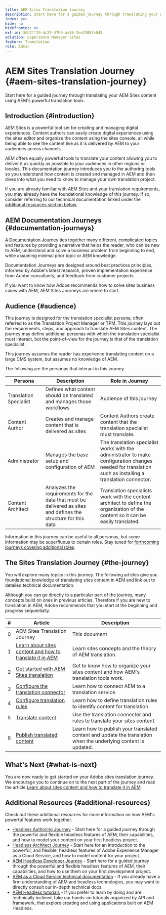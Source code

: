 ```yaml
---
title: AEM Sites Translation Journey
description: Start here for a guided journey through translating your AEM Sites content using AEM's powerful translation tools.
index: yes
hide: no
hidefromtoc: no
exl-id: 3db2ff19-dc24-47b6-aa56-2ee2305fe045
solution: Experience Manager Sites
feature: Translation
role: Admin
---
```

# AEM Sites Translation Journey {#aem-sites-translation-journey}

Start here for a guided journey through translating your AEM Sites content using AEM's powerful translation tools.

## Introduction {#introduction}

AEM Sites is a powerful tool set for creating and managing digital experiences. Content authors can easily create digital experiences using the sites editor and organize the content using the sites console, all while being able to see the content live as it is delivered by AEM to your audiences across channels.

AEM offers equally powerful tools to translate your content allowing you to deliver it as quickly as possible to your audiences in other regions or locales. This documentation journey introduces you to the authoring tools so you understand how content is created and managed in AEM and then dives into what you need to know to manage your own translation project.

If you are already familiar with AEM Sites and your translation requirements, you may already have the foundational knowledge of this journey. If so, consider referring to our technical documentation linked under the [additional resources section below.](#additional-resources)

## AEM Documentation Journeys {#documentation-journeys}

[A Documentation Journey](/help/journey-documentation/documentation-journeys.md) ties together many different, complicated topics and features by providing a narrative that helps the reader, who can be new to AEM, understand and solve a business problem from beginning to end, while assuming minimal prior topic or AEM knowledge.

Documentation Journeys are designed around best practices principles, informed by Adobe's latest research, proven implementation experience from Adobe consultants, and feedback from customer projects.

If you want to know how Adobe recommends how to solve sites business cases with AEM, AEM Sites Journeys are where to start.

## Audience {#audience}

This journey is designed for the translation specialist persona, often referred to as the Translation Project Manager or TPM. This journey lays out the requirements, steps, and approach to translate AEM Sites content. The journey may define additional personas with which the translation specialist must interact, but the point-of-view for the journey is that of the translation specialist.

This journey assumes the reader has experience translating content on a large CMS system, but assumes no knowledge of  AEM.

The following are the personas that interact in this journey.

|Persona|Description|Role in Journey|
|---|---|---|
|Translation Specialist|Defines what content should be translated and manages those workflows|Audience of this journey|
|Content Author|Creates and manage content that is delivered as sites|Content Authors create content that the translation specialist must translate.|
|Administrator|Manages the base setup and configuration of AEM|The translation specialist works with the administrator to make configuration changes needed for translation such as installing a translation connector.|
|Content Architect|Analyzes the requirements for the data that must be delivered as sites and defines the structure for this data|Translation specialists work with the content architect to define the organization of the content so it can be easily translated.|

Information in this journey can be useful to all personas, but some information may be superfluous to certain roles. Stay tuned for [forthcoming journeys covering additional roles](/help/journey-documentation/documentation-journeys.md#journeys).

## The Sites Translation Journey {#the-journey}

You will explore many topics in this journey. The following articles give you foundational knowledge of translating sites content in AEM and link out to detailed technical documentation.

Although you can go directly to a particular part of the journey, many concepts build on ones in previous articles. Therefore if you are new to translation in AEM, Adobe recommends that you start at the beginning and progress sequentially.

|#|Article|Description|
|---|---|---|
|0|AEM Sites Translation Journey|This document|
|1|[Learn about sites content and how to translate it in AEM](learn-about.md)|Learn sites concepts and the theory of AEM translation.|
|2|[Get started with AEM Sites translation](getting-started.md)|Get to know how to organize your sites content and how AEM's translation tools work.|
|3|[Configure the translation connector](configure-connector.md)|Learn how to connect AEM to a translation service.|
|4|[Configure translation rules](translation-rules.md)|Learn how to define translation rules to identify content for translation.|
|5|[Translate content](translate-content.md)|Use the translation connector and rules to translate your sites content.|
|6|[Publish translated content](publish-content.md)|Learn how to publish your translated content and update the translation when the underlying content is updated.|

## What's Next {#what-is-next}

You are now ready to get started on your Adobe sites translation journey. We encourage you to continue on to the next part of the journey and read the article [Learn about sites content and how to translate it in AEM](learn-about.md)

## Additional Resources {#additional-resources}

Check out these additional resources for more information on how AEM's powerful features work together.

* [Headless Authoring Journey](/help/journey-headless/author/overview.md) - Start here for a guided journey through the powerful and flexible headless features of AEM, their capabilities, and how to model your content on your first headless project.
* [Headless Architect Journey](/help/journey-headless/architect/overview.md) - Start here for an introduction to the powerful, and flexible, headless features of Adobe Experience Manager as a Cloud Service, and how to model content for your project.
* [AEM Headless Developer Journey](/help/journey-headless/developer/overview.md) - Start here for a guided journey through the powerful and flexible headless features of AEM, their capabilities, and how to use them on your first development project.
* [AEM as a Cloud Service technical documentation](https://experienceleague.adobe.com/docs/experience-manager-cloud-service.html) - If you already have a firm understanding of AEM and headless technologies, you may want to directly consult our in-depth technical docs.
* [AEM Headless tutorials](https://experienceleague.adobe.com/docs/experience-manager-learn/getting-started-with-aem-headless/overview.html) - If you prefer to learn by doing and are technically inclined, take our hands-on tutorials organized by API and framework, that explore creating and using applications built on AEM Headless.
